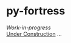 # py-fortress
*Work-in-progress*  
 [Under Construction](images/under-construction.png "py-fortress under construction")
...